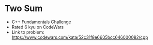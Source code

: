 # Two Sum

* C++ Fundamentals Challenge
* Rated 6 kyu on CodeWars
* Link to problem: https://www.codewars.com/kata/52c31f8e6605bcc646000082/cpp